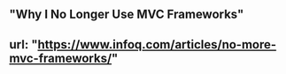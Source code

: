 ## "Why I No Longer Use MVC Frameworks"
## url: "https://www.infoq.com/articles/no-more-mvc-frameworks/"